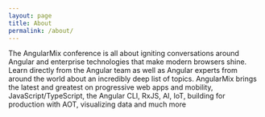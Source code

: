 ```yaml
---
layout: page
title: About
permalink: /about/
---
```


The AngularMix conference is all about igniting conversations around Angular and enterprise technologies that make modern browsers shine. Learn directly from the Angular team as well as Angular experts from around the world about an incredibly deep list of topics. AngularMix brings the latest and greatest on progressive web apps and mobility, JavaScript/TypeScript, the Angular CLI, RxJS, AI, IoT, building for production with AOT, visualizing data and much more

[angularmix-organization]: https://github.com/angularmix
